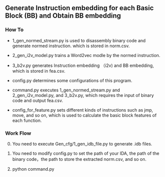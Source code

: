 ## **Generate Instruction embedding for each Basic Block (BB) and Obtain BB embedding** ##

### How To ###

* 1_gen_normed_stream.py is used to disassembly binary code and generate normed instruction. which is stored in norm.csv.

* 2_gen_i2v_model.py  trains a Word2vec modle by the  normed instruction.

* 3_b2v.py generates Instruction embedding （i2v) and BB embedding, which is stored in fea.csv.

* config.py determines some configurations of this program.

* command.py executes 1_gen_normed_stream.py and 2_gen_i2v_model.py, and 3_b2v.py, which requires the input of binary code and output fea.csv.

* config_for_feature.py sets different kinds of instructions such as jmp, move, and so on, which is used to calculate the basic block features of each function. 


###  Work Flow ###

0. You need to execute Gen_cfg/1_gen_idb_file.py to generate .idb files.

1. You need to modify config.py to set the path of your IDA, the path of the binary code，the path to store the extracted norm.csv, and so on. 

2. python command.py


